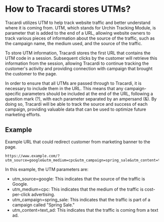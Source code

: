 # How to Tracardi stores UTMs?

Tracardi utilizes UTM to help track website traffic and better understand where it is coming from. UTM, which stands for
Urchin Tracking Module, is parameter that is added to the end of a URL, allowing website owners to track various pieces
of information about the source of the traffic, such as the campaign name, the medium used, and the source of the
traffic.

To store UTM information, Tracardi stores the first URL that contains the UTM code in a session. Subsequent clicks by
the customer will retrieve this information from the session, allowing Tracardi to continue tracking the customer's
activity and providing connection with campaign that brought the customer to the page.

In order to ensure that all UTMs are passed through to Tracardi, it is necessary to include them in the URL. This means
that any campaign-specific parameters should be included at the end of the URL, following a question mark (?), with each
parameter separated by an ampersand (&). By doing so, Tracardi will be able to track the source and success of each
campaign, providing valuable data that can be used to optimize future marketing efforts.

## Example

Example URL that could redirect customer from marketing banner to the page.

```
https://www.example.com/?utm_source=google&utm_medium=cpc&utm_campaign=spring_sale&utm_content=text_ad
```

In this example, the UTM parameters are:

* utm_source=google: This indicates that the source of the traffic is Google.
* utm_medium=cpc: This indicates that the medium of the traffic is cost-per-click advertising.
* utm_campaign=spring_sale: This indicates that the traffic is part of a campaign called "Spring Sale."
* utm_content=text_ad: This indicates that the traffic is coming from a text ad.